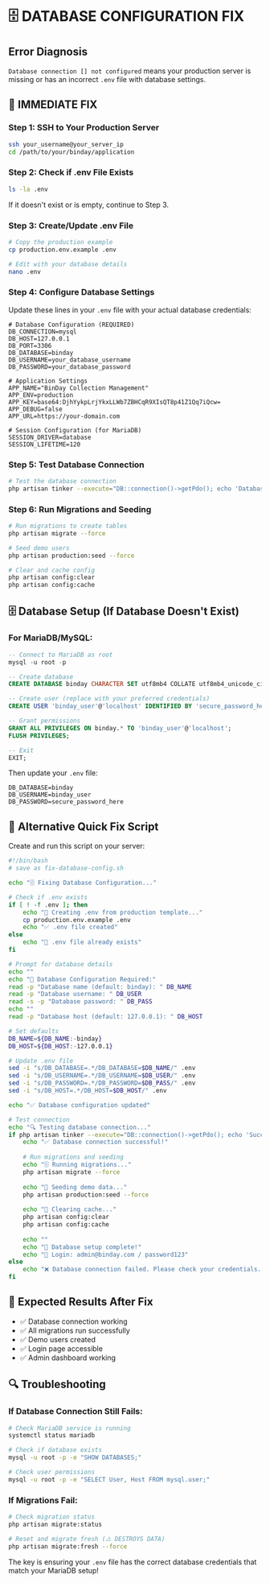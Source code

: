# 🗄️ DATABASE CONFIGURATION FIX

## Error Diagnosis
`Database connection [] not configured` means your production server is missing or has an incorrect `.env` file with database settings.

## 🔧 IMMEDIATE FIX

### Step 1: SSH to Your Production Server
```bash
ssh your_username@your_server_ip
cd /path/to/your/binday/application
```

### Step 2: Check if .env File Exists
```bash
ls -la .env
```

If it doesn't exist or is empty, continue to Step 3.

### Step 3: Create/Update .env File
```bash
# Copy the production example
cp production.env.example .env

# Edit with your database details
nano .env
```

### Step 4: Configure Database Settings
Update these lines in your `.env` file with your actual database credentials:

```env
# Database Configuration (REQUIRED)
DB_CONNECTION=mysql
DB_HOST=127.0.0.1
DB_PORT=3306
DB_DATABASE=binday
DB_USERNAME=your_database_username
DB_PASSWORD=your_database_password

# Application Settings
APP_NAME="BinDay Collection Management"
APP_ENV=production
APP_KEY=base64:DjhYykpLrjYkxLLWb7ZBHCqR9XIsQT8p41Z1Qq7iQcw=
APP_DEBUG=false
APP_URL=https://your-domain.com

# Session Configuration (for MariaDB)
SESSION_DRIVER=database
SESSION_LIFETIME=120
```

### Step 5: Test Database Connection
```bash
# Test the database connection
php artisan tinker --execute="DB::connection()->getPdo(); echo 'Database connected successfully';"
```

### Step 6: Run Migrations and Seeding
```bash
# Run migrations to create tables
php artisan migrate --force

# Seed demo users
php artisan production:seed --force

# Clear and cache config
php artisan config:clear
php artisan config:cache
```

## 🗄️ Database Setup (If Database Doesn't Exist)

### For MariaDB/MySQL:
```sql
-- Connect to MariaDB as root
mysql -u root -p

-- Create database
CREATE DATABASE binday CHARACTER SET utf8mb4 COLLATE utf8mb4_unicode_ci;

-- Create user (replace with your preferred credentials)
CREATE USER 'binday_user'@'localhost' IDENTIFIED BY 'secure_password_here';

-- Grant permissions
GRANT ALL PRIVILEGES ON binday.* TO 'binday_user'@'localhost';
FLUSH PRIVILEGES;

-- Exit
EXIT;
```

Then update your `.env` file:
```env
DB_DATABASE=binday
DB_USERNAME=binday_user
DB_PASSWORD=secure_password_here
```

## 🔧 Alternative Quick Fix Script

Create and run this script on your server:

```bash
#!/bin/bash
# save as fix-database-config.sh

echo "🗄️ Fixing Database Configuration..."

# Check if .env exists
if [ ! -f .env ]; then
    echo "📁 Creating .env from production template..."
    cp production.env.example .env
    echo "✅ .env file created"
else
    echo "📁 .env file already exists"
fi

# Prompt for database details
echo ""
echo "🔧 Database Configuration Required:"
read -p "Database name (default: binday): " DB_NAME
read -p "Database username: " DB_USER
read -s -p "Database password: " DB_PASS
echo ""
read -p "Database host (default: 127.0.0.1): " DB_HOST

# Set defaults
DB_NAME=${DB_NAME:-binday}
DB_HOST=${DB_HOST:-127.0.0.1}

# Update .env file
sed -i "s/DB_DATABASE=.*/DB_DATABASE=$DB_NAME/" .env
sed -i "s/DB_USERNAME=.*/DB_USERNAME=$DB_USER/" .env  
sed -i "s/DB_PASSWORD=.*/DB_PASSWORD=$DB_PASS/" .env
sed -i "s/DB_HOST=.*/DB_HOST=$DB_HOST/" .env

echo "✅ Database configuration updated"

# Test connection
echo "🔍 Testing database connection..."
if php artisan tinker --execute="DB::connection()->getPdo(); echo 'Success';" 2>/dev/null; then
    echo "✅ Database connection successful!"
    
    # Run migrations and seeding
    echo "🗄️ Running migrations..."
    php artisan migrate --force
    
    echo "🌱 Seeding demo data..."
    php artisan production:seed --force
    
    echo "🧹 Clearing cache..."
    php artisan config:clear
    php artisan config:cache
    
    echo ""
    echo "🎉 Database setup complete!"
    echo "🔑 Login: admin@binday.com / password123"
else
    echo "❌ Database connection failed. Please check your credentials."
fi
```

## 🎯 Expected Results After Fix
- ✅ Database connection working
- ✅ All migrations run successfully  
- ✅ Demo users created
- ✅ Login page accessible
- ✅ Admin dashboard working

## 🔍 Troubleshooting

### If Database Connection Still Fails:
```bash
# Check MariaDB service is running
systemctl status mariadb

# Check if database exists
mysql -u root -p -e "SHOW DATABASES;"

# Check user permissions
mysql -u root -p -e "SELECT User, Host FROM mysql.user;"
```

### If Migrations Fail:
```bash
# Check migration status
php artisan migrate:status

# Reset and migrate fresh (⚠️ DESTROYS DATA)
php artisan migrate:fresh --force
```

The key is ensuring your `.env` file has the correct database credentials that match your MariaDB setup!
